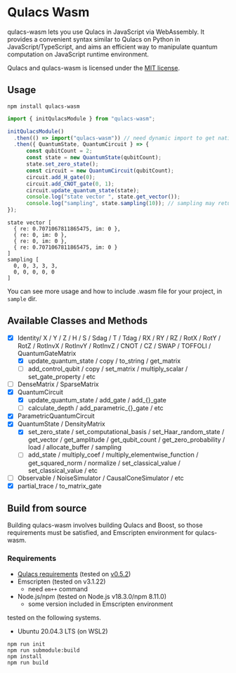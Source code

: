 # Qulacs Wasm

qulacs-wasm lets you use Qulacs in JavaScript via WebAssembly. It provides a convenient syntax similar to Qulacs on Python in JavaScript/TypeScript, and aims an efficient way to manipulate quantum computation on JavaScript runtime environment.

Qulacs and qulacs-wasm is licensed under the [MIT license](https://github.com/qulacs/qulacs/blob/master/LICENSE).

## Usage

```
npm install qulacs-wasm
```

```javascript
import { initQulacsModule } from "qulacs-wasm";

initQulacsModule()
  .then(() => import("qulacs-wasm")) // need dynamic import to get native class
  .then({ QuantumState, QuantumCircuit } => {
      const qubitCount = 2;
      const state = new QuantumState(qubitCount);
      state.set_zero_state();
      const circuit = new QuantumCircuit(qubitCount);
      circuit.add_H_gate(0);
      circuit.add_CNOT_gate(0, 1);
      circuit.update_quantum_state(state);
      console.log("state vector ", state.get_vector());
      console.log("sampling", state.sampling(10)); // sampling may return 0th/3th base state with equal probability
});
```

```
state vector [
  { re: 0.7071067811865475, im: 0 },
  { re: 0, im: 0 },
  { re: 0, im: 0 },
  { re: 0.7071067811865475, im: 0 }
]
sampling [
  0, 0, 3, 3, 3,
  0, 0, 0, 0, 0
]
```

You can see more usage and how to include .wasm file for your project, in `sample` dir.

## Available Classes and Methods

- [x] Identity/ X / Y / Z / H / S / Sdag / T / Tdag / RX / RY / RZ / RotX / RotY / RotZ / RotInvX / RotInvY / RotInvZ / CNOT / CZ / SWAP / TOFFOLI / QuantumGateMatrix
  - [x] update_quantum_state / copy / to_string / get_matrix
  - [ ] add_control_qubit / copy / set_matrix / multiply_scalar / set_gate_property / etc
- [ ] DenseMatrix / SparseMatrix
- [x] QuantumCircuit
  - [x] update_quantum_state / add_gate / add_{}_gate
  - [ ] calculate_depth / add_parametric_{}_gate / etc
- [x] ParametricQuantumCircuit
- [x] QuantumState / DensityMatrix
  - [x] set_zero_state / set_computational_basis / set_Haar_random_state / get_vector / get_amplitude / get_qubit_count / get_zero_probability / load / allocate_buffer / sampling
  - [ ] add_state / multiply_coef / multiply_elementwise_function / get_squared_norm / normalize / set_classical_value / set_classical_value / etc
- [ ] Observable / NoiseSimulator / CausalConeSimulator / etc
- [x] partial_trace / to_matrix_gate

## Build from source

Building qulacs-wasm involves building Qulacs and Boost, so those requirements must be satisfied, and Emscripten environment for qulacs-wasm.

### Requirements

- [Qulacs requirements](https://github.com/qulacs/qulacs#requirements) (tested on [v0.5.2](https://github.com/qulacs/qulacs/tree/9739c28c6c9fd2981e3e4ddf9f11b003b3b8a84d))
- Emscripten (tested on v3.1.22)
  - need `em++` command
- Node.js/npm (tested on Node.js v18.3.0/npm 8.11.0)
  - some version included in Emscripten environment

tested on the following systems.

- Ubuntu 20.04.3 LTS (on WSL2)

```
npm run init
npm run submodule:build
npm install
npm run build
```
